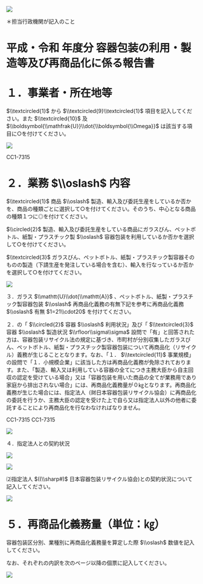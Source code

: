 ![](https://www.nta.go.jp/tmp/3a4b2cd0-a90a-4f46-b4b7-77425d3af7e9/images/f013c98cea50e072d8fe0c9a54ca73aeaabc3066faa95b8a0640f9c1282181b9.jpg)

＊担当行政機関が記入のこと

# 平成・令和 年度分 容器包装の利用・製造等及び再商品化に係る報告書

# １．事業者・所在地等

$\\textcircled{1}$ から $\\textcircled{9}\\textcircled{1}$ 項目を記入してください。また $\\textcircled{10}$ 及 $\\boldsymbol{\\mathfrak{U}}\\dot{\\boldsymbol{\\Omega}}$ は該当する項目に○を付けてください。

![](https://www.nta.go.jp/tmp/3a4b2cd0-a90a-4f46-b4b7-77425d3af7e9/images/6c0ded258dfcadad66b496caace17dd8cce3c01223fa009a3c2497eb8110d962.jpg)

CC1-7315

# ２．業務 $\\oslash$ 内容

$\\textcircled{1}$ 商品 $\\oslash$ 製造、輸入及び委託生産をしているか否かを、商品の種類ごとに選択して○を付けてください。そのうち、中心となる商品の種類１つに◎を付けてください。

$\\circled{2}$ 製造、輸入及び委託生産をしている商品にガラスびん、ペットボトル、紙製・プラスチック製 $\\oslash$ 容器包装を利用しているか否かを選択して○を付けてください。

$\\textcircled{3}$ ガラスびん、ペットボトル、紙製・プラスチック製容器そのものの製造（下請生産を発注している場合を含む）、輸入を行なっているか否かを選択して○を付けてください。

![](https://www.nta.go.jp/tmp/3a4b2cd0-a90a-4f46-b4b7-77425d3af7e9/images/2f50e84d1068fd3a0b353c70c5166d5043e8e2c3d801e7df4523b36553f765c4.jpg)

３．ガラス $\\mathtt{U}\\dot{\\mathtt{A}}$ 、ペットボトル、紙製・プラスチック製容器包装 $\\oslash$ 再商品化義務の有無下記を参考に再商品化義務 $\\oslash$ 有無 $1=21\\cdot20$ を付けてください。

２．の「 $\\circled{2}$ 容器 $\\oslash$ 利用状況」及び「 $\\textcircled{3}$ 容器 $\\oslash$ 製造状況 $\\rfloor\\sigma\\sigma$ 設問で「有」と回答された方は、容器包装リサイクル法の規定に基づき、市町村が分別収集したガラスびん、ペットボトル、紙製・プラスチック製容器包装について再商品化（リサイクル）義務が生じることとなります。なお、「１． $\\textcircled{11}$ 事業規模」の設問で「１．小規模企業」に該当した方は再商品化義務が免除されております。また、「製造、輸入又は利用している容器の全てにつき主務大臣から自主回収の認定を受けている場合」又は「容器包装を用いた商品の全てが業務用であり家庭から排出されない場合」には、再商品化義務量が０㎏となります。再商品化義務が生じた場合には、指定法人（㈶日本容器包装リサイクル協会）に再商品化の委託を行うか、主務大臣の認定を受けた上で自ら又は指定法人以外の他者に委託することにより再商品化を行なわなければなりません。

CC1-7315 CC1-7315

![](https://www.nta.go.jp/tmp/3a4b2cd0-a90a-4f46-b4b7-77425d3af7e9/images/7b4892eb84078f719225ec5ebbb916ef8ebe6fc09ca822ca3378ddae60fd5eda.jpg)

４．指定法人との契約状況

![](https://www.nta.go.jp/tmp/3a4b2cd0-a90a-4f46-b4b7-77425d3af7e9/images/7d8fdd7560ae72a37efedf8c2e3c37ae7b5c8832d767d0a0c0ffdba5e2b5b463.jpg)

![](https://www.nta.go.jp/tmp/3a4b2cd0-a90a-4f46-b4b7-77425d3af7e9/images/6b302d555c53fb1eba39f61b7f49bd741472010033597370aa7813c64800ad63.jpg)

⑵指定法人 $((\\sharp#)$ 日本容器包装リサイクル協会)との契約状況について記入してください。

![](https://www.nta.go.jp/tmp/3a4b2cd0-a90a-4f46-b4b7-77425d3af7e9/images/347de6b9fb1b74964252f0f40d4b224042a950ba2e551195bd4c07654be63edc.jpg)

# ５．再商品化義務量（単位：㎏）

容器包装区分別、業種別に再商品化義務量を算定した際 $\\oslash$ 数値を記入してください。

なお、それぞれの内訳を次のページ以降の個票に記入してください。

![](https://www.nta.go.jp/tmp/3a4b2cd0-a90a-4f46-b4b7-77425d3af7e9/images/b22fd181f0f8ba8277b25055f0ac958a10314d49dffa8517e00ebdf868561232.jpg)
